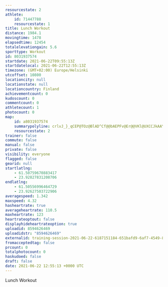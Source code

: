 ```yaml
---
resourcestate: 2
athlete:
    id: 71447788
    resourcestate: 1
title: Lunch Workout
distance: 1984.1
movingtime: 1478
elapsedtime: 12454
totalelevationgain: 5.6
sporttype: Workout
id: 8031937574
startdate: 2021-06-22T09:55:13Z
startdatelocal: 2021-06-22T12:55:13Z
timezone: (GMT+02:00) Europe/Helsinki
utcoffset: 10800
locationcity: null
locationstate: null
locationcountry: Finland
achievementcount: 0
kudoscount: 0
commentcount: 0
athletecount: 1
photocount: 0
map:
    id: a8031937574
    summarypolyline: crlvJ_}_qCEP@TOz@BlAD^Cf@@bAEPFv@Er@@VKl@UXCCJkAAYIk@CCMm@ASO[KKCi@KYBIB_@FK?WF[C]IOGe@?mBNYDS?a@EsAGc@Cc@@_@Mu@AYBD?I?FACHG?CGHAEKNCH@BAGE?GXE@?BD??A?BE]C?EFF@BFMFCJDKI?IEKBBACACL?I@TAKFe@Cb@BLBCCEGDGFAFDJAB@FBGFFLI?CD?AN?CCBEADD?DBCD?AFIGIJ@DDFDABKHIFUC@DIBOFB@HEHANCL?\MXPvAALDf@YnAGhAFv@AVFN?NIX?t@CVB\LVJXJp@HRBLJTNN?LFT?LDPPP@JJLBh@TJVh@Bz@L^R^BHNFHJP`@BPVn@@NNIJDFMBOCCFABDFj@XLPANB@HFDBJPX@JDJRNH?LIZJBIX[FM`@sAHe@Dc@La@?o@FS?c@Fs@@u@F[Dm@?_@
    resourcestate: 2
trainer: false
commute: false
manual: false
private: false
visibility: everyone
flagged: false
gearid: null
startlatlng:
    - 61.50759670883417
    - 23.92827831208706
endlatlng:
    - 61.50556996464729
    - 23.92627503722906
averagespeed: 1.342
maxspeed: 4.32
hasheartrate: true
averageheartrate: 110.5
maxheartrate: 123
heartrateoptout: false
displayhideheartrateoption: true
uploadid: 8594626469
uploadidstr: "8594626469"
externalid: training-session-2021-06-22-6187151184-651bafd9-6af7-4549-829c-739e5ac39796.fit
fromacceptedtag: false
prcount: 0
totalphotocount: 0
haskudoed: false
draft: false
date: 2021-06-22 12:55:13 +0000 UTC
---
```

Lunch Workout
